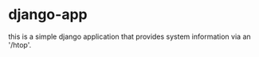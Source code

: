 # django-app

 this is a simple django application that provides system information via an '/htop'.
